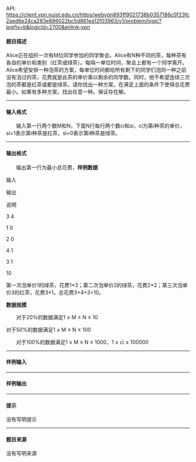 API: https://client.vpn.nuist.edu.cn/https/webvpn893ff9021738b0357186c0f23fc2aed6e24ca283e886022bc5d861ea12f03963/v1/problem/logic?prefix=b&logicId=2700&enlink-vpn

#### 题目描述

Alice正在组织一次有M位同学参加的同学聚会。Alice有N种不同的茶，每种茶有各自的单价和类别（红茶或绿茶）。每隔一单位时间，聚会上都有一个同学离开。Alice希望安排一种泡茶的方案，每单位时间都给所有剩下的同学们泡同一种之前没有泡过的茶，花费就是此茶的单价乘以剩余的同学数。同时，他不希望连续三次泡的茶都是红茶或都是绿茶。请你找出一种方案，在满足上面的条件下使得总花费最小。如果有多种方案，找出任意一种。保证存在解。

---

#### 输入格式

       输入第一行两个数M和N，下面N行每行两个数ci和si，ci为第i种茶的单价，si=1表示第i种茶是红茶，si=0表示第i种茶是绿茶。

---

#### 输出格式

       输出第一行为最小总花费，**样例数据**

输入

输出

说明

3 4

1 0

2 0

4 1

3 1

10

第一次泡单价1的绿茶，花费1\*3；第二次泡单价2的绿茶，花费2\*2；第三次泡单价3的红茶，花费3\*1。总花费3+4+3=10。

**数据规模**

       对于20%的数据满足1 ≤ M ≤ N ≤ 10

对于50%的数据满足1 ≤ M ≤ N ≤ 100

       对于100%的数据满足1 ≤ M ≤ N ≤ 1000，1 ≤ ci ≤ 100000

---

#### 样例输入

---

#### 样例输出

---

#### 提示

没有写明提示

---

#### 题目来源

没有写明来源